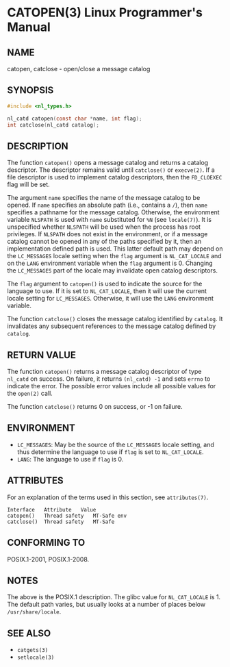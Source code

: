 # CATOPEN(3) Linux Programmer's Manual
## NAME
catopen, catclose - open/close a message catalog

## SYNOPSIS
```c
#include <nl_types.h>

nl_catd catopen(const char *name, int flag);
int catclose(nl_catd catalog);
```

## DESCRIPTION
The function `catopen()` opens a message catalog and returns a catalog descriptor. The descriptor remains valid until `catclose()` or `execve(2)`. If a file descriptor is used to implement catalog descriptors, then the `FD_CLOEXEC` flag will be set.

The argument `name` specifies the name of the message catalog to be opened. If `name` specifies an absolute path (i.e., contains a `/`), then `name` specifies a pathname for the message catalog. Otherwise, the environment variable `NLSPATH` is used with `name` substituted for `%N` (see `locale(7)`). It is unspecified whether `NLSPATH` will be used when the process has root privileges. If `NLSPATH` does not exist in the environment, or if a message catalog cannot be opened in any of the paths specified by it, then an implementation defined path is used. This latter default path may depend on the `LC_MESSAGES` locale setting when the `flag` argument is `NL_CAT_LOCALE` and on the `LANG` environment variable when the `flag` argument is 0. Changing the `LC_MESSAGES` part of the locale may invalidate open catalog descriptors.

The `flag` argument to `catopen()` is used to indicate the source for the language to use. If it is set to `NL_CAT_LOCALE`, then it will use the current locale setting for `LC_MESSAGES`. Otherwise, it will use the `LANG` environment variable.

The function `catclose()` closes the message catalog identified by `catalog`. It invalidates any subsequent references to the message catalog defined by `catalog`.

## RETURN VALUE
The function `catopen()` returns a message catalog descriptor of type `nl_catd` on success. On failure, it returns `(nl_catd) -1` and sets `errno` to indicate the error. The possible error values include all possible values for the `open(2)` call.

The function `catclose()` returns 0 on success, or -1 on failure.

## ENVIRONMENT
- `LC_MESSAGES`: May be the source of the `LC_MESSAGES` locale setting, and thus determine the language to use if `flag` is set to `NL_CAT_LOCALE`.
- `LANG`: The language to use if `flag` is 0.

## ATTRIBUTES
For an explanation of the terms used in this section, see `attributes(7)`.

```
Interface   Attribute   Value
catopen()   Thread safety   MT-Safe env
catclose()  Thread safety   MT-Safe
```

## CONFORMING TO
POSIX.1-2001, POSIX.1-2008.

## NOTES
The above is the POSIX.1 description. The glibc value for `NL_CAT_LOCALE` is 1. The default path varies, but usually looks at a number of places below `/usr/share/locale`.

## SEE ALSO
- `catgets(3)`
- `setlocale(3)`
